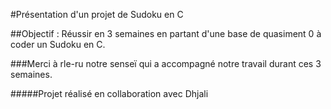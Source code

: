 #Présentation d'un projet de Sudoku en C

##Objectif : Réussir en 3 semaines en partant d'une base de quasiment 0 à coder un Sudoku en C.

###Merci à rle-ru notre senseï qui a accompagné notre travail durant ces 3 semaines.

#####Projet réalisé en collaboration avec Dhjali